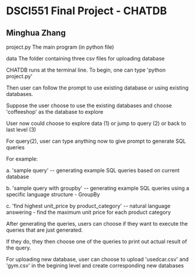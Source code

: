 # DSCI551 Final Project - CHATDB
## Minghua Zhang


project.py        The main program (in python file)

data               The folder containing three csv files for uploading database


CHATDB runs at the terminal line. To begin, one can type 'python project.py' 

Then user can follow the prompt to use existing database or using existing databases. 

Suppose the user choose to use the existing databases and choose 'coffeeshop' as the database to explore

User now could choose to explore data (1) or jump to query (2) or back to last level (3)

For query(2), user can type anything now to give prompt to generate SQL queries 

For example: 

 a. 'sample query'   -- generating example SQL queries based on current database
 
 b. 'sample query with groupby'  -- generating example SQL queries using a specific language structure - GroupBy
 
 c. 'find highest unit_price by product_category' -- natural language answering - find the maximum unit price for each product category

 After generating the queries, users can choose if they want to execute the queries that are just generated. 
 
 If they do, they then choose one of the queries to print out actual result of the query.

For uploading new database, user can choose to upload 'usedcar.csv' and 'gym.csv' in the begining level and create corresponding new databases
